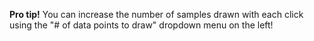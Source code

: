 **Pro tip!** You can increase the number of samples drawn with each click using the "# of data points to draw" dropdown menu on the left!